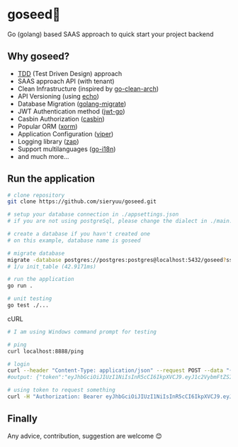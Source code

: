 # goseed🌱
Go (golang) based SAAS approach to quick start your project backend


## Why goseed?
- [TDD](https://en.wikipedia.org/wiki/Test-driven_development) (Test Driven Design) approach
- SAAS approach API (with tenant)
- Clean Infrastructure (inspired by [go-clean-arch](https://github.com/bxcodec/go-clean-arch))
- API Versioning (using [echo](https://github.com/labstac1k/echo))
- Database Migration ([golang-migrate](https://github.com/golang-migrate/migrate))
- JWT Authentication method ([jwt-go](https://github.com/dgrijalva/jwt-go))
- Casbin Authorization ([casbin](https://github.com/casbin/casbin))
- Popular ORM ([xorm](https://gitea.com/xorm/xorm))
- Application Configuration ([viper](https://github.com/spf13/viper))
- Logging library ([zap](https://github.com/uber-go/zap))
- Support multilanguages ([go-i18n](https://github.com/nicksnyder/go-i18n))
- and much more...

## Run the application
```bash
# clone repository
git clone https://github.com/sieryuu/goseed.git

# setup your database connection in ./appsettings.json
# if you are not using postgreSql, please change the dialect in ./main.go

# create a database if you havn't created one
# on this example, database name is goseed

# migrate database
migrate -database postgres://postgres:postgres@localhost:5432/goseed?sslmode=disable -path db/migrations up
# 1/u init_table (42.9171ms)

# run the application
go run .

# unit testing
go test ./...
```

cURL 
```bash
# I am using Windows command prompt for testing

# ping
curl localhost:8888/ping

# login
curl --header "Content-Type: application/json" --request POST --data "{ \"Username\": \"admin\", \"Password\": \"123qwe\"}" localhost:8888/me/login
#output: {"token":"eyJhbGciOiJIUzI1NiIsInR5cCI6IkpXVCJ9.eyJ1c2VybmFtZSI6ImFkbWluIiwiZXhwIjoxNTgzMDM5MzQ4fQ.k5RH0bLJaxpfyRdbDXR1-qRWFt-gnhU3YlZV9R_Bcms"}

# using token to request something
curl -H "Authorization: Bearer eyJhbGciOiJIUzI1NiIsInR5cCI6IkpXVCJ9.eyJ1c2VybmFtZSI6ImFkbWluIiwiZXhwIjoxNTgzMDM5MzQ4fQ.k5RH0bLJaxpfyRdbDXR1-qRWFt-gnhU3YlZV9R_Bcms" localhost:8888/v1/domain1/articles
```

## Finally
Any advice, contribution, suggestion are welcome 😊